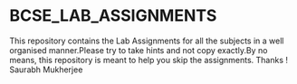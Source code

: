 # BCSE_LAB_ASSIGNMENTS
This repository contains the Lab Assignments for all the subjects in a well organised manner.Please try to take hints and not copy exactly.By no means, this repository is meant to help you skip the assignments.
Thanks !
  Saurabh Mukherjee
